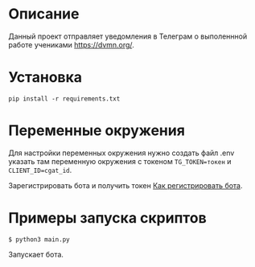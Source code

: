 Описание
=
Данный проект отправляет уведомления в Телеграм о выполеннной работе учениками https://dvmn.org/.

Установка
=

```
pip install -r requirements.txt
```

Переменные окружения
=
Для настройки переменных окружения нужно создать файл .env указать там переменную окружения с токеном 
```TG_TOKEN=токен``` и ```CLIENT_ID=cgat_id```.


Зарегистрировать бота и получить токен  [Как регистрировать бота](bit.ly/47ELQuZ).


Примеры запуска скриптов
=

```
$ python3 main.py
```
Запускает бота.


